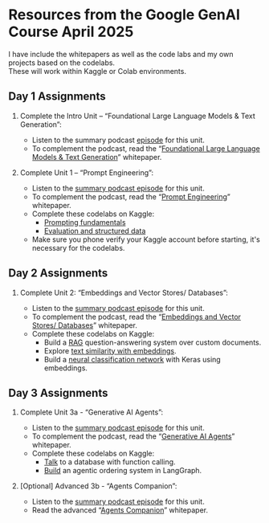 # Resources from the Google GenAI Course April 2025

I have include the whitepapers as well as the code labs and my own projects based on the codelabs.  
These will work within Kaggle or Colab environments.  

## Day 1 Assignments

1. Complete the Intro Unit – “Foundational Large Language Models & Text Generation”:  

    - Listen to the summary podcast [episode](https://notifications.googleapis.com/email/redirect?t=AFG8qyWjtH7sB_KjeItPJszNejYHt1jqB2uPF29xifCO92V4CBOF3-hlwovgx-mQfoy-Btiib4K2WpdvGkYI4CVhs61Tc4qJ_NvvWiGGYRxoNSwkDi8TPCr_F-io2Iy9oQFr5jj3QD8VGuS55BKll4gva80amN1xQAwO2ifQE0WIDS1O25wzmUANLnZgN5lBJBDfsqzLv8C-ZCJy6jg0NVGh951Utp6_ZFBXHO7XdYw8m7YPvFgdI8r_GY7iu3Ps1SES5uQRNivEZFw&r=eJzLKCkpKLbS1y8vL9erzC8tKU1K1UvOz9UvTyxJzrAvs_VLNPY3CchOKtANVcvJLC6xDfApdEsM8Uw3ya0sja_09iooc7MIdzXySkt0N812Ly3Ld1XLzEtJrbA1BADlDyAU&s=ALHZ2r5QHMiX9sFKrE4zxQWOCF4C) for this unit.  
    - To complement the podcast, read the “[Foundational Large Language Models & Text Generation](https://notifications.googleapis.com/email/redirect?t=AFG8qyUs0k7QfZuH4ZfhfM4UQuwtlcWdGQ8-bxE9TAVMHkp3Sibs2YulS58cUwMjZpigYPRCT48s1yGYuQ15y-0_MTepKlPrw8yqhZmxbocUFlYKRw8nEut0rpePqE9be-5odUS7OJ9UCPHuFZgXxu8pu1z6Tgox6puWc7E3h0yxtoG95JLtSt3_9VRScdM0cTWyJ414U1nc9HAV-mXjiR-esx73slJpTQYJXy7k5gvSUGH-kbj37Vsi3eRXdcG8KAJsbaehX_ZL8S4&r=eJwdyVEOgCAIANATof_dhiWiC4EZjY7f1vt9I8Lvo9bMLBcyC5XTVs0xgxydNnR7tGFMUxQQWYDaIOgNYFLa_3yx_hrt&s=ALHZ2r4aCwHzWytFy1dbOE_eYOr6)” whitepaper.  
2. Complete Unit 1 – “Prompt Engineering”:  

    - Listen to the [summary podcast episode](https://notifications.googleapis.com/email/redirect?t=AFG8qyWOQGDy-IKPG6VxyiqXeb9s_BBQkyy4ws0_zBkmRsMdrggqhi_LRELX1B1zE_N2FfpqspOsB1AMH7nioQvpm1YTgOauW0TYVuAHmeOKtqiSRTCgut4Mt9SsN8aggfwC1VbjPVVhTxvvIX5M7dVDhXnj3dnyAtd07uMNY6UpaW3ERV5KnjHPIaIhN3LV_lanLof_8zMxZsNCCYm-GPGqcz2Os1wdYyQ-LXTD6VADRdLtY8Lg-MD919uwbMQiIb4Z-VopVgfZCN4&r=eJzLKCkpKLbS1y8vL9erzC8tKU1K1UvOz9UvTyxJzrAvs3V2K4kwiKr0CXaMVMvJLC6xDfApdEsM8Uw3ya0sja_09iooc7MIdzXySkt0N812Ly3Ld1XLzEtJrbA1AgDrbSAy&s=ALHZ2r5wGDZ1sHzaBiMBiHve0d4W) for this unit.  
    - To complement the podcast, read the “[Prompt Engineering](https://notifications.googleapis.com/email/redirect?t=AFG8qyVXcfmaAIivjpAVp3R7TP9bmVYAVbK4tGDL2CHzxS0umBBLf9qlYI0_jNQIK0hC8YQG1Xzv0fEL5gUHBbC432JTk6AZUg2dEvtn3zGa1L-cI07PHLjTiLnbh9Zk-bpUmPhRr_3QEUjHjj2w8pjj9Lq0RCnUNDlq-s-3MHqqOGm6zGLtq8JNb0wwUxkiCzwuQtyc1MlJher8TFu2aC4EMsbHTipD_VLNl_z5xXCBeJF-iOzAArEy26ypEiT4ygXTi0VvOeluUts&r=eJwFwUEKwCAMBMAXae79jZQlBmtc0kC-78zM5P-IVFVfQ_VDf8-WmpbgIKIxzmY2uJoDYa4XDAUUJg&s=ALHZ2r4hRWymmSotGrxXerZPVHx7)” whitepaper.  
    - Complete these codelabs on Kaggle:
        - [Prompting fundamentals](https://www.kaggle.com/code/markishere/day-1-prompting)
        - [Evaluation and structured data](https://www.kaggle.com/code/markishere/day-1-evaluation-and-structured-output)
    - Make sure you phone verify your Kaggle account before starting, it's necessary for the codelabs.

## Day 2 Assignments

1. Complete Unit 2: “Embeddings and Vector Stores/ Databases”:

    - Listen to the [summary podcast episode](https://www.youtube.com/watch?v=xCAVsst6WJ8&list=PLqFaTIg4myu_yKJpvF8WE2JfaG5kGuvoE&index=4) for this unit.
    - To complement the podcast, read the “[Embeddings and Vector Stores/ Databases](https://www.kaggle.com/whitepaper-embeddings-and-vector-stores)” whitepaper.
    - Complete these codelabs on Kaggle:
        - Build a [RAG](https://www.kaggle.com/code/markishere/day-2-document-q-a-with-rag) question-answering system over custom documents.
        - Explore [text similarity with embeddings](https://www.kaggle.com/code/markishere/day-2-embeddings-and-similarity-scores).
        - Build a [neural classification network](https://www.kaggle.com/code/markishere/day-2-classifying-embeddings-with-keras) with Keras using embeddings.

## Day 3 Assignments

1. Complete Unit 3a - “Generative AI Agents”:

    - Listen to the [summary podcast episode](https://www.youtube.com/watch?v=D3Kaqz7VW28&list=PLqFaTIg4myu_yKJpvF8WE2JfaG5kGuvoE&index=5) for this unit.
    - To complement the podcast, read the “[Generative AI Agents](https://www.kaggle.com/whitepaper-agents)” whitepaper.
    - Complete these codelabs on Kaggle:
        - [Talk](https://www.kaggle.com/code/markishere/day-3-function-calling-with-the-gemini-api) to a database with function calling.
        - [Build](https://www.kaggle.com/code/markishere/day-3-building-an-agent-with-langgraph/) an agentic ordering system in LangGraph.

2. [Optional] Advanced 3b - “Agents Companion”:

    - Listen to the [summary podcast episode](https://www.youtube.com/watch?v=7rbSwt-7odQ&list=PLqFaTIg4myu_yKJpvF8WE2JfaG5kGuvoE&index=6) for this unit.
    - Read the advanced “[Agents Companion](http://kaggle.com/whitepaper-agent-companion)” whitepaper.


